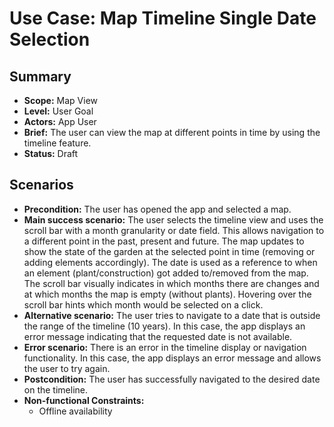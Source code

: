 # Use Case: Map Timeline Single Date Selection

## Summary

- **Scope:** Map View
- **Level:** User Goal
- **Actors:** App User
- **Brief:** The user can view the map at different points in time by using the timeline feature.
- **Status:** Draft

## Scenarios

- **Precondition:**
  The user has opened the app and selected a map.
- **Main success scenario:**
  The user selects the timeline view and uses the scroll bar with a month granularity or date field.
  This allows navigation to a different point in the past, present and future.
  The map updates to show the state of the garden at the selected point in time (removing or adding elements accordingly).
  The date is used as a reference to when an element (plant/construction) got added to/removed from the map.
  The scroll bar visually indicates in which months there are changes and at which months the map is empty (without plants).
  Hovering over the scroll bar hints which month would be selected on a click.
- **Alternative scenario:**
  The user tries to navigate to a date that is outside the range of the timeline (10 years). 
  In this case, the app displays an error message indicating that the requested date is not available.
- **Error scenario:**
  There is an error in the timeline display or navigation functionality. 
  In this case, the app displays an error message and allows the user to try again.
- **Postcondition:**
  The user has successfully navigated to the desired date on the timeline.
- **Non-functional Constraints:**
  - Offline availability
